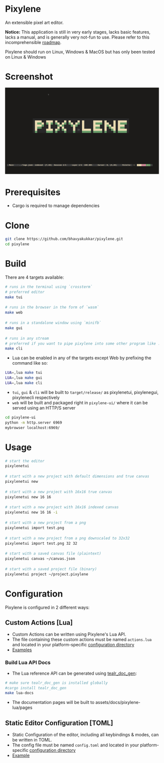# Pixylene
An extensible pixel art editor.

**Notice:** This application is still in very early stages, lacks basic features, lacks a manual, and is generally very not-fun to use.
Please refer to this incomprehensible [roadmap](./notes.org).

Pixylene should run on Linux, Windows & MacOS but has only been tested on Linux & Windows


# Screenshot
![screenshot](./assets/screenshots/Screenshot.from.2024-07-15.at.23_23_26.910389678.png)


# Prerequisites
- Cargo is required to manage dependencies


# Clone
``` sh
git clone https://github.com/bhavyakukkar/pixylene.git
cd pixylene
```


# Build
There are 4 targets available:

```sh
# runs in the terminal using `crossterm`
# preferred editor
make tui

# runs in the browser in the form of `wasm`
make web

# runs in a standalone window using `minifb`
make gui

# runs in any stream
# preferred if you want to pipe pixylene into some other program like ./examples/cli.py
make cli
```

- Lua can be enabled in any of the targets except Web by prefixing the command like so:
```sh
LUA=,lua make tui
LUA=,lua make gui
LUA=,lua make cli
```

- `tui`, `gui` & `cli` will be built to `target/release/` as pixylenetui, pixylenegui, pixylenecli
  respectively
- `web` will be built and packaged right in `pixylene-ui/` where it can be served using an HTTP/S
  server
```sh
cd pixylene-ui
python -m http.server 6969
mybrowser localhost:6969/
```


# Usage
```sh
# start the editor
pixylenetui

# start with a new project with default dimensions and true canvas
pixylenetui new

# start with a new project with 16x16 true canvas
pixylenetui new 16 16

# start with a new project with 16x16 indexed canvas
pixylenetui new 16 16 -i

# start with a new project from a png
pixylenetui import test.png

# start with a new project from a png downscaled to 32x32
pixylenetui import test.png 32 32

# start with a saved canvas file (plaintext)
pixylenetui canvas ~/canvas.json

# start with a saved project file (binary)
pixylenetui project ~/project.pixylene
```


# Configuration
Pixylene is configured in 2 different ways:


## Custom Actions [Lua]
- Custom Actions can be written using Pixylene's Lua API.
- The file containing these custom actions must be named `actions.lua` and located in your
  platform-specific [configuration directory](https://docs.rs/dirs/latest/dirs/fn.config_dir.html)
- [Examples](./pixylene-ui/src/std-actions.lua)

### Build Lua API Docs
- The Lua reference API can be generated using
  [tealr_doc_gen](https://github.com/lenscas/tealr_doc_gen):
```sh
# make sure tealr_doc_gen is installed globally
#cargo install tealr_doc_gen
make lua-docs
```

- The documentation pages will be built to assets/docs/pixylene-lua/pages


## Static Editor Configuration [TOML]
- Static Configuration of the editor, including all keybindings & modes, can be written in TOML.
- The config file must be named `config.toml` and located in your platform-specific
  [configuration directory](https://docs.rs/dirs/latest/dirs/fn.config_dir.html)
- [Example](./examples/config.toml)
